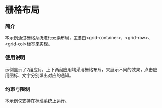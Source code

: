# 栅格布局

### 简介

本示例通过栅格系统进行元素布局，主要由<grid-container\>、<grid-row\>、<grid-col\>标签来实现。

### 使用说明

示例显示了2组应用，上下两组应用均采用栅格布局，来展示不同的效果，点击应用图标、文字分别弹出对应的通知。

### 约束与限制

本示例仅支持在标准系统上运行。


